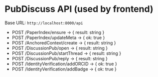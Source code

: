 # PubDiscuss API (used by frontend)

Base URL: `http://localhost:8000/api`

- POST /PaperIndex/ensure → { result: string }
- POST /PaperIndex/updateMeta → { ok: true }
- POST /AnchoredContext/create → { result: string }
- POST /DiscussionPub/open → { result: string }
- POST /DiscussionPub/startThread → { result: string }
- POST /DiscussionPub/reply → { result: string }
- POST /IdentityVerification/addORCID → { ok: true }
- POST /IdentityVerification/addBadge → { ok: true }
